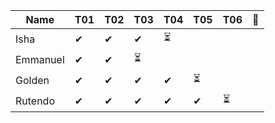 |Name           |T01|T02|T03|T04|T05|T06|🚩|
|---------------|---|---|---|---|---|---|--|
|Isha           |✔|✔|✔|⏳|| | | 
|Emmanuel       |✔|✔|⏳| | | | | 
|Golden         |✔|✔|✔|✔|⏳| | | 
|Rutendo        |✔|✔|✔|✔|✔|⏳| |
